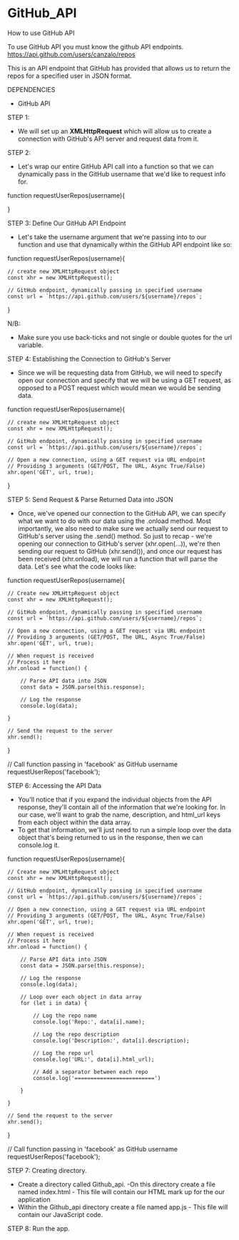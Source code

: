 # GitHub_API
How to use GitHub API

To use GitHub API you must know the github API endpoints.
 https://api.github.com/users/canzalo/repos

This is an API endpoint that GitHub has provided that allows us to return the repos for a specified user in JSON format. 



DEPENDENCIES


- GitHub API


STEP 1:


- We will set up an <b>XMLHttpRequest</b> which will allow us to create a connection with GitHub's API server and request data from it.


STEP 2:


- Let's wrap our entire GitHub API call into a function so that we can dynamically pass in the GitHub username that we'd like to request info for.


function requestUserRepos(username){

}



STEP 3: Define Our GitHub API Endpoint



- Let's take the username argument that we're passing into to our function and use that dynamically within the GitHub API endpoint like so:



function requestUserRepos(username){

    
    // create new XMLHttpRequest object
    const xhr = new XMLHttpRequest();
    
    // GitHub endpoint, dynamically passing in specified username
    const url = `https://api.github.com/users/${username}/repos`;
    
}

N/B: 
- Make sure you use back-ticks and not single or double quotes for the url variable.



STEP 4: Establishing the Connection to GitHub's Server


- Since we will be requesting data from GitHub, we will need to specify open our connection and specify that we will be using a
GET request, as opposed to a POST request which would mean we would be sending data.



function requestUserRepos(username){

    
    // create new XMLHttpRequest object
    const xhr = new XMLHttpRequest();
    
    // GitHub endpoint, dynamically passing in specified username
    const url = `https://api.github.com/users/${username}/repos`;
    
    // Open a new connection, using a GET request via URL endpoint
    // Providing 3 arguments (GET/POST, The URL, Async True/False)
    xhr.open('GET', url, true);
    
}




STEP 5: Send Request & Parse Returned Data into JSON



- Once, we've opened our connection to the GitHub API, we can specify what we want to do with our data using the .onload method.
Most importantly, we also need to make sure we actually send our request to GitHub's server using the .send() method.
So just to recap - we're opening our connection to GitHub's server (xhr.open(...)), we're then sending our request to GitHub (xhr.send()), and once our request has been received (xhr.onload), we will run a function that will parse the data. Let's see what the code looks like:



function requestUserRepos(username){
    

    // Create new XMLHttpRequest object
    const xhr = new XMLHttpRequest();
    
    // GitHub endpoint, dynamically passing in specified username
    const url = `https://api.github.com/users/${username}/repos`;
    
    // Open a new connection, using a GET request via URL endpoint
    // Providing 3 arguments (GET/POST, The URL, Async True/False)
    xhr.open('GET', url, true);
    
    // When request is received
    // Process it here
    xhr.onload = function() {
    
        // Parse API data into JSON
        const data = JSON.parse(this.response);
        
        // Log the response
        console.log(data);
    
    }
    
    // Send the request to the server
    xhr.send();
    
}

// Call function passing in 'facebook' as GitHub username
requestUserRepos('facebook');




STEP 6: Accessing the API Data



- You'll notice that if you expand the individual objects from the API response, they'll contain all of the information that we're looking for. In our case, we'll want to grab the name, description, and html_url keys from each object within the data array.
- To get that information, we'll just need to run a simple loop over the data object that's being returned to us in the response, then we can console.log it.



function requestUserRepos(username){

    

    // Create new XMLHttpRequest object
    const xhr = new XMLHttpRequest();
    
    // GitHub endpoint, dynamically passing in specified username
    const url = `https://api.github.com/users/${username}/repos`;
    
    // Open a new connection, using a GET request via URL endpoint
    // Providing 3 arguments (GET/POST, The URL, Async True/False)
    xhr.open('GET', url, true);
    
    // When request is received
    // Process it here
    xhr.onload = function() {
    
        // Parse API data into JSON
        const data = JSON.parse(this.response);
        
        // Log the response
        console.log(data);
        
        // Loop over each object in data array
        for (let i in data) {
        
            // Log the repo name
            console.log('Repo:', data[i].name);
            
            // Log the repo description
            console.log('Description:', data[i].description);
            
            // Log the repo url
            console.log('URL:', data[i].html_url);
            
            // Add a separator between each repo
            console.log('=========================')
        
        }

    }
    
    // Send the request to the server
    xhr.send();
    
}

// Call function passing in 'facebook' as GitHub username
requestUserRepos('facebook');



STEP 7: Creating directory.


- Create a directory called Github_api.
-On this directory create a file named index.html - This file will contain our HTML mark up for the our application 
- Within the Github_api directory create a file named app.js - This file will contain our JavaScript code.


STEP 8: Run the app.

